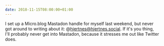 ```yaml
---
date: 2018-11-15T08:00:00+01:00
---
```


I set up a Micro.blog Mastadon handle for myself last weekend, but never got around to writing about it: @hjertnes@hjertnes.social. If it's you thing, I'll probably never get into Mastadon, because it stresses me out like Twitter does. 
